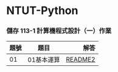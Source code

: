 # NTUT-Python

### 儲存 113-1 計算機程式設計（一）作業

題號 | 題目 | 解答 |
|:--------|:-------:|--------:|
| 01 | 01基本運算 | [README2](test.txt) |
